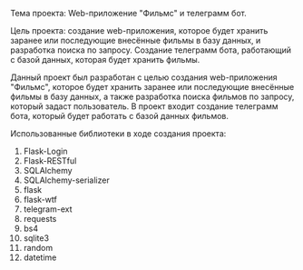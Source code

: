 Тема проекта: Web-приложение "Фильмс" и телеграмм бот.

Цель проекта: создание web-приложения, которое будет хранить заранее или последующие внесённые фильмы в базу данных, и разработка поиска по запросу. Создание телеграмм бота, работающий с базой данных, которая будет хранить фильмы.

Данный проект был разработан с целью создания web-приложения "Фильмс", которое будет хранить заранее или последующие внесённые фильмы в базу данных, а также разработка поиска фильмов по запросу, который задаст пользователь. В проект входит создание телеграмм бота, который будет работать с базой данных фильмов.

Использованные библиотеки в ходе создания проекта:

1. Flask-Login
3. Flask-RESTful
4. SQLAlchemy
5. SQLAlchemy-serializer
6. flask
7. flask-wtf
8. telegram-ext
9. requests
10. bs4
11. sqlite3
12. random
13. datetime
